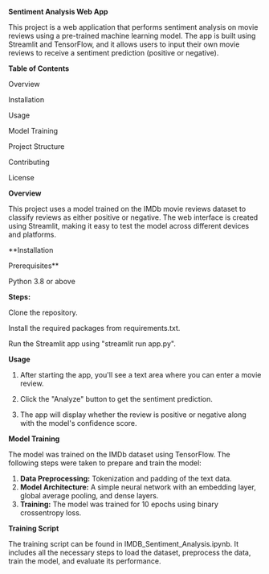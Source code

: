 **Sentiment Analysis Web App**

This project is a web application that performs sentiment analysis on movie reviews using a pre-trained machine learning model. The app is built using Streamlit and TensorFlow, and it allows users to input their own movie reviews to receive a sentiment prediction (positive or negative).

**Table of Contents**

Overview

Installation

Usage

Model Training

Project Structure

Contributing

License

**Overview**

This project uses a model trained on the IMDb movie reviews dataset to classify reviews as either positive or negative. The web interface is created using Streamlit, making it easy to test the model across different devices and platforms.

**Installation

Prerequisites**

Python 3.8 or above

**Steps:**

Clone the repository.

Install the required packages from requirements.txt.

Run the Streamlit app using "streamlit run app.py".

**Usage**

1. After starting the app, you'll see a text area where you can enter a movie review.

2. Click the "Analyze" button to get the sentiment prediction.
   
3. The app will display whether the review is positive or negative along with the model's confidence score.

**Model Training**

The model was trained on the IMDb dataset using TensorFlow. The following steps were taken to prepare and train the model:

1. **Data Preprocessing:** Tokenization and padding of the text data.
2. **Model Architecture:** A simple neural network with an embedding layer, global average pooling, and dense layers.
3. **Training:** The model was trained for 10 epochs using binary crossentropy loss.


**Training Script**

The training script can be found in IMDB_Sentiment_Analysis.ipynb. It includes all the necessary steps to load the dataset, preprocess the data, train the model, and evaluate its performance.


